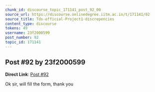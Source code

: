 ```yaml
---
chunk_id: discourse_topic_171141_post_92_00
source_url: https://discourse.onlinedegree.iitm.ac.in/t/171141/92
source_title: Tds-official-Project1-discrepencies
content_type: discourse
tokens: 49
username: 23f2000599
post_number: 92
topic_id: 171141
---
```


## Post #92 by 23f2000599

**Direct Link**: [Post #92](https://discourse.onlinedegree.iitm.ac.in/t/171141/92)

Ok sir, will fill the form, thank you
